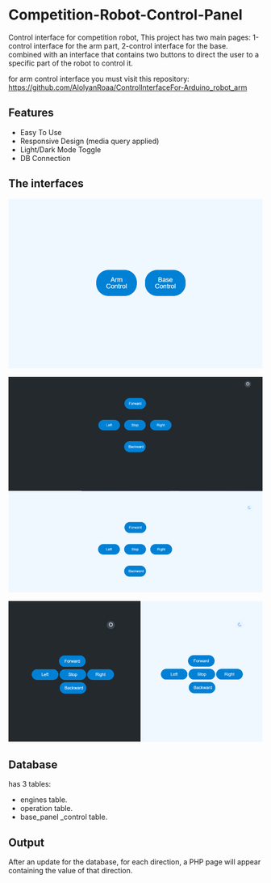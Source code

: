 # Competition-Robot-Control-Panel
Control interface for competition robot, This project has two main pages: 1-control interface for the arm part, 2-control interface for the base. combined with an interface that contains two buttons to direct the user to a specific part of the robot to control it.

for arm control interface you must visit this repository: https://github.com/AlolyanRoaa/ControlInterfaceFor-Arduino_robot_arm

## Features

- Easy To Use
- Responsive Design (media query applied)
- Light/Dark Mode Toggle
- DB Connection

## The interfaces

![home](https://github.com/AlolyanRoaa/Competition-Robot-Control-Panel/blob/main/images/home.PNG)


![desktop](https://github.com/AlolyanRoaa/Competition-Robot-Control-Panel/blob/main/images/desktop.PNG)


![media](https://github.com/AlolyanRoaa/Competition-Robot-Control-Panel/blob/main/images/media.PNG)


## Database

has 3 tables:


- engines table.
- operation table.
- base_panel _control table.

## Output

After an update for the database, for each direction, a PHP page will appear containing the value of that direction.

